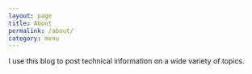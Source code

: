 ```yaml
---
layout: page
title: About
permalink: /about/
category: menu
---
```


I use this blog to post technical information on a wide variety of topics.
